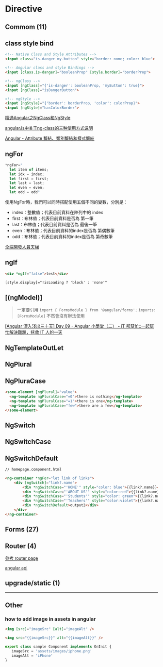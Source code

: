 # Directive

## Commom  (11)

## class style bind

```html
<!-- Native Class and Style Attributes -->
<input class="is-danger my-button" style="border: none; color: blue">

<!-- Angular class and style Bindings -->
<input [class.is-danger]="booleanProp" [style.border]="borderProp">

<!-- ngClass -->
<input [ngClass]="{'is-danger': booleanProp, 'myButton': true}">
<input [ngClass]="isDangerButton">

<!-- ngStyle -->
<input [ngStyle]="{'border': borderProp, 'color': colorProp}">
<input [ngStyle]="hasColorBorder">
```

[精通Angular之NgClass和NgStyle](https://zhuanlan.zhihu.com/p/95490706)

[angularJs中关于ng-class的三种使用方式说明](https://segmentfault.com/a/1190000008393758)

[Angular - Attribute 繫結、類別繫結和樣式繫結](https://angular.tw/guide/attribute-binding)

## ngFor

```js
*ngFor="
  let item of items;
  let idx = index;
  let first = first;
  let last = last; 
  let even = even; 
  let odd = odd"
```

使用NgFor時，我們可以同時搭配使用五個不同的變數，分別是：

- index：整數值；代表目前資料在陣列中的 index
- first：布林值；代表目前資料是否為 第一筆
- last：布林值；代表目前資料是否為 最後一筆
- even：布林值；代表目前資料的index是否為 第偶數筆
- odd：布林值；代表目前資料的index是否為 第奇數筆

[全端開發人員天梯](https://dotblogs.com.tw/wellwind/2017/01/01/angular2-ngfor-vars)

## ngIf

```html
<div *ngIf="false">test</div>

[style.display]="!isLoading ? 'block' : 'none'"
```

## [(ngModel)]

> 一定要引用 `import { FormsModule } from '@angular/forms';`
> `imports: [FormsModule]`
> 不然會沒有辦法使用

[[Angular 深入淺出三十天] Day 09 - Angular 小學堂（二） - iT 邦幫忙::一起幫忙解決難題，拯救 IT 人的一天](https://ithelp.ithome.com.tw/articles/10205162)

## NgTemplateOutLet

[](https://www.tektutorialshub.com/angular/ngtemplateoutlet-in-angular/)

## NgPlural

## NgPluraCase

```html
<some-element [ngPlural]="value">
  <ng-template ngPluralCase="=0">there is nothing</ng-template>
  <ng-template ngPluralCase="=1">there is one</ng-template>
  <ng-template ngPluralCase="few">there are a few</ng-template>
</some-element>
```

## NgSwitch

## NgSwitchCase

## **NgSwitchDefault**

```html
// homepage.component.html

<ng-container *ngFor="let link of links">
    <div [ngSwitch]="link?.name">
        <div *ngSwitchCase="'HOME'" style="color: blue">{{link?.name}}</div>
        <div *ngSwitchCase="'ABOUT US'" style="color:red">{{link?.name}}</div>
        <div *ngSwitchCase="'Students'" style="color: green">{{link?.name}}</div>
        <div *ngSwitchCase="'Teachers'" style="color:violet">{{link?.name}}</div>
        <div *ngSwitchDefault>output2</div>
    </div>
</ng-container>
```

## Forms (27)

## Router (4)

[參考 router page](/docs/angular/router)

[angular api](https://angular.io/api?type=directive)



## upgrade/static (1)



------

## Other

### how to add image in assets in angular

```html
<img [src]="imageSrc" [alt]="imageAlt" />

<img src="{{imageSrc}}" alt="{{imageAlt}}" />
```

```js
export class sample Component implements OnInit {
   imageSrc = 'assets/images/iphone.png'  
   imageAlt = 'iPhone'
}
```
